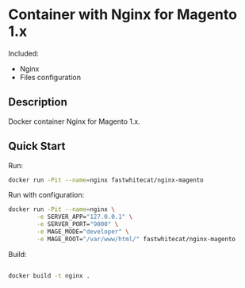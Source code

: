 
# Container with Nginx for Magento 1.x

Included:

- Nginx
- Files configuration

## Description

Docker container Nginx for Magento 1.x.

## Quick Start

Run:

```bash
docker run -Pit --name=nginx fastwhitecat/nginx-magento
```
Run with configuration:

```bash
docker run -Pit --name=nginx \
        -e SERVER_APP="127.0.0.1" \
        -e SERVER_PORT="9000" \
        -e MAGE_MODE="developer" \
        -e MAGE_ROOT="/var/www/html/" fastwhitecat/nginx-magento
```

Build:

```bash

docker build -t nginx .

```
